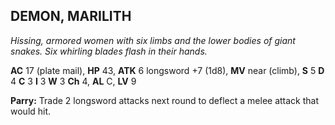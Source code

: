 ## DEMON, MARILITH

_Hissing, armored women with six limbs and the lower bodies of giant snakes. Six whirling blades flash in their hands._

**AC** 17 (plate mail), **HP** 43, **ATK** 6 longsword +7 (1d8), **MV** near (climb), **S** 5 **D** 4 **C** 3 **I** 3 **W** 3 **Ch** 4, **AL** C, **LV** 9

**Parry:** Trade 2 longsword attacks next round to deflect a melee attack that would hit.

